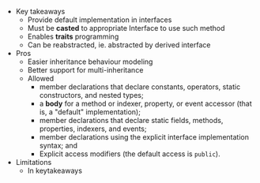 - Key takeaways
    - Provide default implementation in interfaces
    - Must be **casted** to appropriate Interface to use such method
    - Enables **traits** programming
    - Can be reabstracted, ie. abstracted by derived interface
- Pros
    - Easier inheritance behaviour modeling
    - Better support for multi-inheritance
    - Allowed
        - member declarations that declare constants, operators, static constructors, and nested types;
        - a  __body__  for a method or indexer, property, or event accessor (that is, a "default" implementation);
        - member declarations that declare static fields, methods, properties, indexers, and events;
        - member declarations using the explicit interface implementation syntax; and
        - Explicit access modifiers (the default access is `public`).
- Limitations
  - In keytakeaways